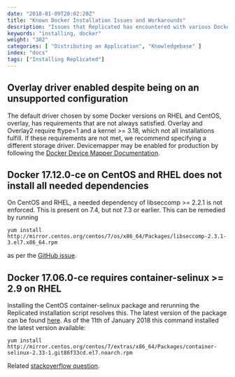 ```yaml
---
date: "2018-01-09T20:02:20Z"
title: "Known Docker Installation Issues and Workarounds"
description: "Issues that Replicated has encountered with various Docker installations"
keywords: "installing, docker"
weight: "302"
categories: [ "Distributing an Application", "Knowledgebase" ]
index: "docs"
tags: ["Installing Replicated"]
---
```


## Overlay driver enabled despite being on an unsupported configuration
The default driver chosen by some Docker versions on RHEL and CentOS, overlay, has requirements that are not always satisfied. Overlay and Overlay2 require ftype=1 and a kernel >= 3.18, which not all installations fulfill. If these requirements are not met, we recommend specifying a different storage driver. Devicemapper may be enabled for production by following the [Docker Device Mapper Documentation](https://docs.docker.com/engine/userguide/storagedriver/device-mapper-driver/#configure-direct-lvm-mode-for-production).

## Docker 17.12.0-ce on CentOS and RHEL does not install all needed dependencies
On CentOS and RHEL, a needed dependency of libseccomp >= 2.2.1 is not enforced. This is present on 7.4, but not 7.3 or earlier. This can be remedied by running 
```shell
yum install http://mirror.centos.org/centos/7/os/x86_64/Packages/libseccomp-2.3.1-3.el7.x86_64.rpm
```
 as per the [GitHub issue](https://github.com/moby/moby/issues/35906).

## Docker 17.06.0-ce requires container-selinux >= 2.9 on RHEL
Installing the CentOS container-selinux package and rerunning the Replicated installation script resolves this. The latest version of the package can be found [here](http://mirror.centos.org/centos/7/extras/x86_64/Packages/). As of the 11th of January 2018 this command installed the latest version available:
```shell
yum install http://mirror.centos.org/centos/7/extras/x86_64/Packages/container-selinux-2.33-1.git86f33cd.el7.noarch.rpm
```
Related [stackoverflow question](https://stackoverflow.com/questions/45272827/docker-ce-on-rhel-requires-container-selinux-2-9).
